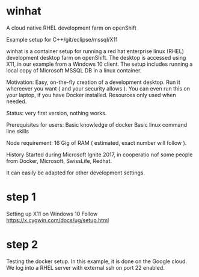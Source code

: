 # winhat
A cloud native RHEL development farm on openShift

Example setup for C++/git/eclipse/mssql/X11

winhat is a container setup for running a red hat enterprise linux (RHEL) development desktop farm on openShift.
The desktop is accessed using X11, in our example from a Windows 10 client.
The setup includes running a local copy of Microsoft MSSQL DB in a linux container.

Motivation:
Easy, on-the-fly creation of a development desktop. 
Run it whereever you want ( and your security allows ).
You can even run this on your laptop, if you have Docker installed.
Resources only used when needed.

Status:
very first version, nothing works.

Prerequisites for users:
Basic knowledge of docker
Basic linux command line skills

Node requirement:
16 Gig of RAM ( estimated, exact number will follow ).



History
Started during Microsoft Ignite 2017, in cooperatio nof some people from Docker, Microsoft, SwissLife, Redhat.


It can easily be adapted for other development settings.

# step 1  
Setting up X11 on Windows 10
Follow https://x.cygwin.com/docs/ug/setup.html  

# step 2
Testing the docker setup. In this example, it is done on the Google cloud.
We log into a RHEL server with external ssh on port 22 enabled.




